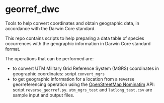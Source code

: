 # georref_dwc
Tools to help convert coordinates and obtain geographic data, in accordance with the Darwin Core standard.

This repo contains scripts to help preparing a data table of species occurrences with the geographic information in Darwin Core standard format.

The operations that can be performed are:
- to convert UTM Military Grid Reference System (MGRS) coordinates in geographic coordinates: script `convert_mgrs`
- to get geographic information for a location from a reverse georreferencing operation using the [OpenStreetMap Nominatim](https://nominatim.openstreetmap.org/ui/reverse.html) API: script `reverse_georref.py`.
`utm_mgrs_test` and `latlong_test.csv` are sample input and output files.
